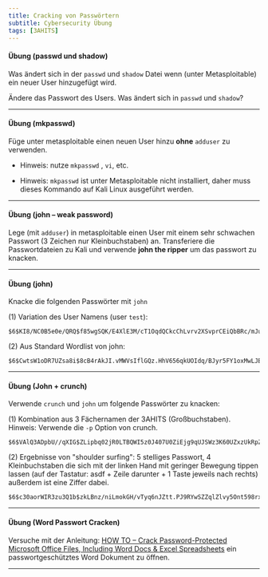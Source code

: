 ```yaml
---
title: Cracking von Passwörtern
subtitle: Cybersecurity Übung
tags: [3AHITS]
---
```




#### Übung (passwd und shadow)

Was ändert sich in der `passwd` und `shadow` Datei wenn (unter Metasploitable) ein neuer User hinzugefügt wird.

Ändere das Passwort des Users. Was ändert sich in `passwd` und `shadow`?



---

#### Übung (mkpasswd)

Füge unter metasploitable einen neuen User hinzu **ohne** `adduser` zu verwenden. 

- Hinweis: nutze `mkpasswd` , `vi`, etc. 

- Hinweis: `mkpasswd` ist unter Metasploitable nicht installiert, daher muss dieses Kommando auf Kali Linux ausgeführt werden.



---

#### Übung (john – weak password)

Lege (mit `adduser`) in metasploitable einen User mit einem sehr schwachen Passwort (3 Zeichen nur Kleinbuchstaben) an. Transferiere die Passwortdateien zu Kali und verwende **john the ripper** um das passwort zu knacken.



---

#### Übung (john)

Knacke die folgenden Passwörter mit `john`

(1) Variation des User Namens (user `test`):

```
$6$KI8/NC0B5e0e/QRQ$f85wgSQK/E4XlE3M/cT1OqdQCkcChLvrv2XSvprCEiQbBRc/mJueUmTBZKvFxI1DDQl3DCDuBJ02.9ZqNN/wJ0
```

(2) Aus Standard Wordlist von john:

```
$6$CwtsW1oDR7UZsa8i$8cB4rAkJI.vMWVsIflGQz.HhV656qkUOIdq/BJyr5FY1oxMwLJBcwD70pNk9a/sRF0D4DiRctTvBoUn.rkjQ21
```



---

#### Übung (John + crunch)

Verwende `crunch` und `john` um folgende Passwörter zu knacken:

(1) Kombination aus 3 Fächernamen der 3AHITS (Großbuchstaben). Hinweis: Verwende die `-p` Option von crunch.

```
$6$VAlQ3ADpbU//qXIG$ZLipbq02jR0LTBQWI5z0J407U0ZiEjg9qUJSWz3K60UZxzUkRpZV5Oq93kfYyrW5QnFa7Zqh6XhnEsN1A.Xky0
```

(2) Ergebnisse von "shoulder surfing": 5 stelliges Passwort, 4 Kleinbuchstaben die sich mit der linken Hand mit geringer Bewegung tippen lassen (auf der Tastatur: asdf + Zeile darunter + 1 Taste jeweils nach rechts) außerdem ist eine Ziffer dabei.

```
$6$c30aorWIR3zu3Q1b$zkLBnz/niLmokGH/vTyq6nJZtt.PJ9RYwSZZqlZlvy5Ont598rxFn4S2A8onz6mUHbZEzmeMRkkLPfaqb2eb6.
```



---

#### Übung (Word Passwort Cracken)

Versuche mit der Anleitung: [HOW TO – Crack Password-Protected Microsoft Office Files, Including Word Docs & Excel Spreadsheets](https://null-byte.wonderhowto.com/how-to/crack-password-protected-microsoft-office-files-including-word-docs-excel-spreadsheets-0193959/) ein passwortgeschütztes Word Dokument zu öffnen.

---

